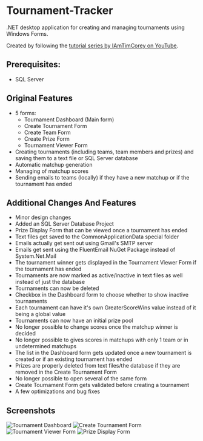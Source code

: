# Tournament-Tracker
.NET desktop application for creating and managing tournaments using Windows Forms.

Created by following the [tutorial series by IAmTimCorey on YouTube](https://www.youtube.com/playlist?list=PLLWMQd6PeGY3t63w-8MMIjIyYS7MsFcCi).

## Prerequisites:
- SQL Server

## Original Features
- 5 forms:
  - Tournament Dashboard (Main form)
  - Create Tournament Form
  - Create Team Form
  - Create Prize Form
  - Tournament Viewer Form
- Creating tournaments (including teams, team members and prizes) and saving them to a text file or SQL Server database
- Automatic matchup generation
- Managing of matchup scores
- Sending emails to teams (locally) if they have a new matchup or if the tournament has ended

## Additional Changes And Features
- Minor design changes
- Added an SQL Server Database Project
- Prize Display Form that can be viewed once a tournament has ended
- Text files get saved to the CommonApplicationData special folder
- Emails actually get sent out using Gmail's SMTP server
- Emails get sent using the FluentEmail NuGet Package instead of System.Net.Mail
- The tournament winner gets displayed in the Tournament Viewer Form if the tournament has ended
- Tournaments are now marked as active/inactive in text files as well instead of just the database
- Tournaments can now be deleted
- Checkbox in the Dashboard form to choose whether to show inactive tournaments
- Each tournament can have it's own GreaterScoreWins value instead of it being a global value
- Tournaments can now have an initial prize pool
- No longer possible to change scores once the matchup winner is decided
- No longer possible to gives scores in matchups with only 1 team or in undetermined matchups
- The list in the Dashboard form gets updated once a new tournament is created or if an existing tournament has ended
- Prizes are properly deleted from text files/the database if they are removed in the Create Tournament Form
- No longer possible to open several of the same form
- Create Tournament Form gets validated before creating a tournament
- A few optimizations and bug fixes

## Screenshots
![Tournament Dashboard](https://i.gyazo.com/0906012f592d278a1a146f730ac34a4c.png)
![Create Tournament Form](https://i.gyazo.com/3ecbe568db2291c32a5a886d6087aa30.png)
![Tournament Viewer Form](https://i.gyazo.com/df3731d2ce22c312a80dcfbd92612450.png)
![Prize Display Form](https://i.gyazo.com/97d313f257b3f02964d6e6011559eeac.png)
